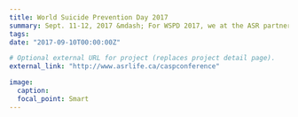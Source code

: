```yaml
---
title: World Suicide Prevention Day 2017
summary: Sept. 11-12, 2017 &mdash; For WSPD 2017, we at the ASR partnered with the Canadian Association for Suicide Prevention (CASP) to co-host a conference on the role of the arts in suicide prevention, intervention, and postvention.
tags:
date: "2017-09-10T00:00:00Z"

# Optional external URL for project (replaces project detail page).
external_link: "http://www.asrlife.ca/caspconference"

image:
  caption: 
  focal_point: Smart
---
```




